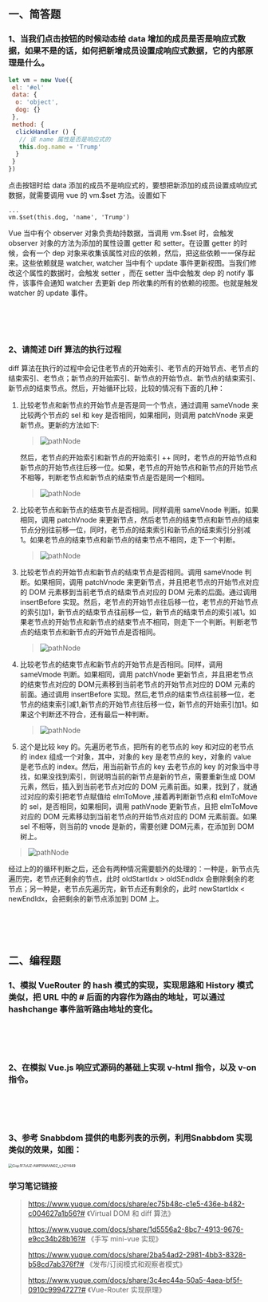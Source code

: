 ## 一、简答题

### 1、当我们点击按钮的时候动态给 data 增加的成员是否是响应式数据，如果不是的话，如何把新增成员设置成响应式数据，它的内部原理是什么。

```js
let vm = new Vue({
 el: '#el'
 data: {
  o: 'object',
  dog: {}
 },
 method: {
  clickHandler () {
   // 该 name 属性是否是响应式的
   this.dog.name = 'Trump'
  }
 }
})
```
点击按钮时给 data 添加的成员不是响应式的，要想把新添加的成员设置成响应式数据，就需要调用 vue 的 vm.$set 方法。设置如下
```angular2html
...
vm.$set(this.dog, 'name', 'Trump')
```
Vue 当中有个 observer 对象负责劫持数据，当调用 vm.$set 时，会触发 observer 对象的方法为添加的属性设置 getter 和 setter。在设置 getter 的时候，会有一个 dep 对象来收集该属性对应的依赖，然后，把这些依赖一一保存起来。这些依赖就是 watcher, watcher 当中有个 update 事件更新视图。当我们修改这个属性的数据时，会触发 setter ，而在 setter 当中会触发 dep 的 notify 事件，该事件会通知 watcher 去更新 dep 所收集的所有的依赖的视图。也就是触发 watcher 的 update 事件。
 　

　

　



### 2、请简述 Diff 算法的执行过程
diff 算法在执行的过程中会记住老节点的开始索引、老节点的开始节点、老节点的结束索引、老节点；新节点的开始索引、新节点的开始节点、新节点的结束索引、新节点的结束节点。然后，开始循环比较，比较的情况有下面的几种：
1. 比较老节点和新节点的开始节点是否是同一个节点，通过调用 sameVnode 来比较两个节点的 sel 和 key 是否相同，如果相同，则调用 patchVnode 来更新节点。更新的方法如下:<br />
   > ![pathNode](images/pathVnode.png)<br />
   >
   然后，老节点的开始索引和新节点的开始索引 ++ 同时，老节点的开始节点和新节点的开始节点往后移一位。如果，老节点的开始节点和新节点的开始节点不相等，判断老节点和新节点的结束节点是否是同一个相同。
   >![pathNode](images/start.jpg)
2. 比较老节点和新节点的结束节点是否相同。同样调用 sameVnode 判断。如果相同，调用 patchVnode 来更新节点，然后老节点的结束节点和新节点的结束节点分别往前移一位，同时，老节点的结束索引和新节点的结束索引分别减1。如果老节点的结束节点和新节点的结束节点不相同，走下一个判断。
   >![pathNode](images/end.jpg)
3. 比较老节点的开始节点和新节点的结束节点是否相同。调用 sameVnode 判断。如果相同，调用 patchVnode 来更新节点，并且把老节点的开始节点对应的 DOM 元素移到当前老节点的结束节点对应的 DOM 元素的后面。通过调用 insertBefore 实现。然后，老节点的开始节点往后移一位，老节点的开始节点的索引加1，新节点的结束节点往前移一位，新节点的结束节点的索引减1。如果老节点的开始节点和新节点的结束节点不相同，则走下一个判断。判断老节点的结束节点和新节点的开始节点是否相同。
   >![pathNode](images/startEnd.jpg)
4. 比较老节点的结束节点和新节点的开始节点是否相同。同样，调用 sameVmode 判断。如果相同，调用 patchVnode 更新节点，并且把老节点的结束节点对应的 DOM元素移到当前老节点的开始节点对应的 DOM 元素的前面。通过调用 insertBefore 实现。然后,老节点的结束节点往前移一位，老节点的结束索引减1,新节点的开始节点往后移一位，新节点的开始索引加1。如果这个判断还不符合，还有最后一种判断。
   >![pathNode](images/endStart.jpg)
5. 这个是比较 key 的。先遍历老节点，把所有的老节点的 key 和对应的老节点的 index 组成一个对象，其中，对象的 key 是老节点的 key，对象的 value 是老节点的 index。然后，用当前新节点的 key 去老节点的 key 的对象当中寻找，如果没找到索引，则说明当前的新节点是新的节点，需要重新生成 DOM 元素，然后，插入到当前老节点对应的 DOM 元素前面。如果，找到了，就通过对应的索引把老节点赋值给 elmToMove ,接着再判断新节点和 elmToMove 的 sel，是否相同，如果相同，调用 pathVnode 更新节点，且把 elmToMove 对应的 DOM 元素移动到当前老节点的开始节点对应的 DOM 元素前面。如果 sel 不相等，则当前的 vnode 是新的，需要创建 DOM元素，在添加到 DOM 树上。
 >![pathNode](images/key.jpg)

经过上的的循环判断之后，还会有两种情况需要额外的处理的：一种是，新节点先遍历完，老节点还剩余的节点，此时 oldStartIdx > oldSEndIdx 会删除剩余的老节点；另一种是，老节点先遍历完，新节点还有剩余的，此时 newStartIdx < newEndIdx，会把剩余的新节点添加到 DOM 上。

　

　



 

## 二、编程题

### 1、模拟 VueRouter 的 hash 模式的实现，实现思路和 History 模式类似，把 URL 中的 # 后面的内容作为路由的地址，可以通过 hashchange 事件监听路由地址的变化。

 　

　

### 2、在模拟 Vue.js 响应式源码的基础上实现 v-html 指令，以及 v-on 指令。

 　

　

### 3、参考 Snabbdom 提供的电影列表的示例，利用Snabbdom 实现类似的效果，如图：

<img src="images/Ciqc1F7zUZ-AWP5NAAN0Z_t_hDY449.png" alt="Ciqc1F7zUZ-AWP5NAAN0Z_t_hDY449" style="zoom:50%;" />

### 学习笔记链接
> https://www.yuque.com/docs/share/ec75b48c-c1e5-436e-b482-c004627a1b56?# 《Virtual DOM 和 diff 算法》
> 
>https://www.yuque.com/docs/share/1d5556a2-8bc7-4913-9676-e9cc34b28b16?# 《手写 mini-vue 实现》
> 
> https://www.yuque.com/docs/share/2ba54ad2-2981-4bb3-8328-b58cd7ab376f?# 《发布/订阅模式和观察者模式》
> 
> https://www.yuque.com/docs/share/3c4ec44a-50a5-4aea-bf5f-0910c9994727?# 《Vue-Router 实现原理》
